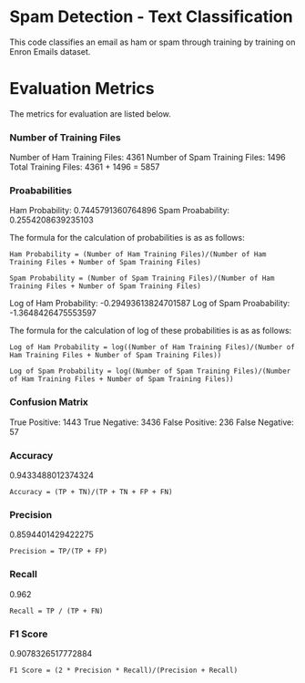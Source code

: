 # Spam Detection -  Text Classification

This code classifies an email as ham or spam through training by training on Enron Emails dataset.

# Evaluation Metrics

The metrics for evaluation are listed below.

### Number of Training Files

Number of Ham Training Files: 4361
Number of Spam Training Files: 1496
Total Training Files: 4361 + 1496 = 5857

### Proababilities

Ham Probability: 0.7445791360764896
Spam Proabability: 0.2554208639235103

The formula for the calculation of probabilities is as as follows:

```
Ham Probability = (Number of Ham Training Files)/(Number of Ham Training Files + Number of Spam Training Files)
```

```
Spam Probability = (Number of Spam Training Files)/(Number of Ham Training Files + Number of Spam Training Files)
```

Log of Ham Probability: -0.29493613824701587
Log of Spam Proabability: -1.3648426475553597

The formula for the calculation of log of these probabilities is as as follows:

```
Log of Ham Probability = log((Number of Ham Training Files)/(Number of Ham Training Files + Number of Spam Training Files))
```

```
Log of Spam Probability = log((Number of Spam Training Files)/(Number of Ham Training Files + Number of Spam Training Files))
```

### Confusion Matrix

True Positive: 1443
True Negative: 3436
False Positive: 236
False Negative: 57

### Accuracy

0.9433488012374324

```
Accuracy = (TP + TN)/(TP + TN + FP + FN)
```

### Precision

0.8594401429422275

```
Precision = TP/(TP + FP)
```

### Recall

0.962 

```
Recall = TP / (TP + FN)
```

### F1 Score

0.9078326517772884

```
F1 Score = (2 * Precision * Recall)/(Precision + Recall)
```
